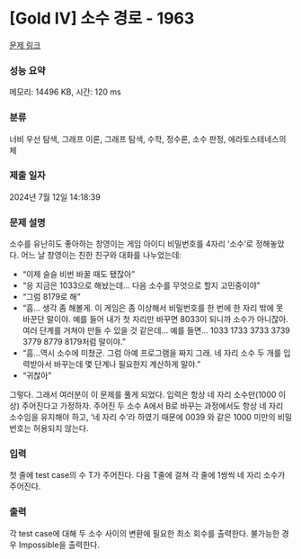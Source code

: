 # [Gold IV] 소수 경로 - 1963 

[문제 링크](https://www.acmicpc.net/problem/1963) 

### 성능 요약

메모리: 14496 KB, 시간: 120 ms

### 분류

너비 우선 탐색, 그래프 이론, 그래프 탐색, 수학, 정수론, 소수 판정, 에라토스테네스의 체

### 제출 일자

2024년 7월 12일 14:18:39

### 문제 설명

<p>소수를 유난히도 좋아하는 창영이는 게임 아이디 비밀번호를 4자리 ‘소수’로 정해놓았다. 어느 날 창영이는 친한 친구와 대화를 나누었는데:</p>

<ul>
	<li>“이제 슬슬 비번 바꿀 때도 됐잖아”</li>
	<li>“응 지금은 1033으로 해놨는데... 다음 소수를 무엇으로 할지 고민중이야"</li>
	<li>“그럼 8179로 해”</li>
	<li>“흠... 생각 좀 해볼게. 이 게임은 좀 이상해서 비밀번호를 한 번에 한 자리 밖에 못 바꾼단 말이야. 예를 들어 내가 첫 자리만 바꾸면 8033이 되니까 소수가 아니잖아. 여러 단계를 거쳐야 만들 수 있을 것 같은데... 예를 들면... 1033 1733 3733 3739 3779 8779 8179처럼 말이야.”</li>
	<li>“흠...역시 소수에 미쳤군. 그럼 아예 프로그램을 짜지 그래. 네 자리 소수 두 개를 입력받아서 바꾸는데 몇 단계나 필요한지 계산하게 말야.”</li>
	<li>“귀찮아”</li>
</ul>

<p>그렇다. 그래서 여러분이 이 문제를 풀게 되었다. 입력은 항상 네 자리 소수만(1000 이상) 주어진다고 가정하자. 주어진 두 소수 A에서 B로 바꾸는 과정에서도 항상 네 자리 소수임을 유지해야 하고, ‘네 자리 수’라 하였기 때문에 0039 와 같은 1000 미만의 비밀번호는 허용되지 않는다.</p>

### 입력 

 <p>첫 줄에 test case의 수 T가 주어진다. 다음 T줄에 걸쳐 각 줄에 1쌍씩 네 자리 소수가 주어진다.</p>

### 출력 

 <p>각 test case에 대해 두 소수 사이의 변환에 필요한 최소 회수를 출력한다. 불가능한 경우 Impossible을 출력한다.</p>

